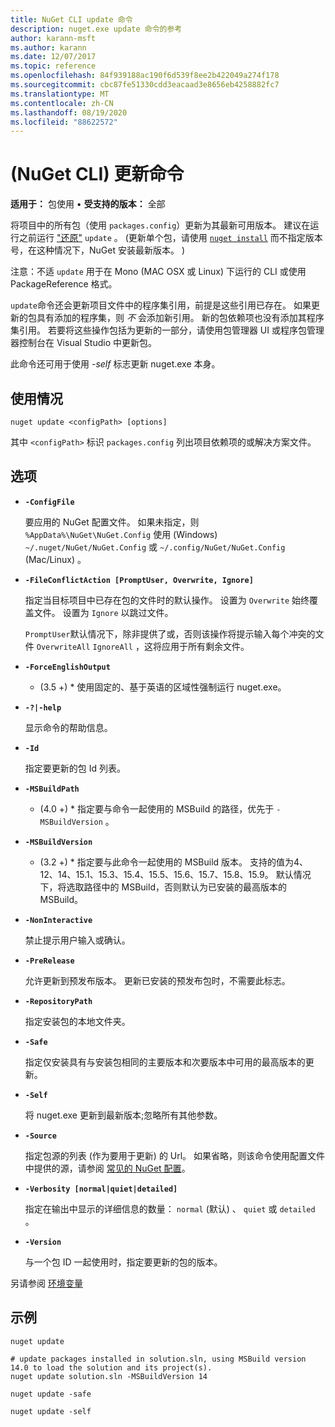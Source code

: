 ```yaml
---
title: NuGet CLI update 命令
description: nuget.exe update 命令的参考
author: karann-msft
ms.author: karann
ms.date: 12/07/2017
ms.topic: reference
ms.openlocfilehash: 84f939188ac190f6d539f8ee2b422049a274f178
ms.sourcegitcommit: cbc87fe51330cdd3eacaad3e8656eb4258882fc7
ms.translationtype: MT
ms.contentlocale: zh-CN
ms.lasthandoff: 08/19/2020
ms.locfileid: "88622572"
---
```

# <a name="update-command-nuget-cli"></a> (NuGet CLI) 更新命令

**适用于：** 包使用 &bullet; **受支持的版本：** 全部

将项目中的所有包（使用 `packages.config`）更新为其最新可用版本。 建议在运行之前运行 ["还原"](cli-ref-restore.md) `update` 。  (更新单个包，请使用 [`nuget install`](cli-ref-install.md) 而不指定版本号，在这种情况下，NuGet 安装最新版本。 ) 

注意：不适 `update` 用于在 Mono (MAC OSX 或 Linux) 下运行的 CLI 或使用 PackageReference 格式。

`update`命令还会更新项目文件中的程序集引用，前提是这些引用已存在。 如果更新的包具有添加的程序集，则 *不* 会添加新引用。 新的包依赖项也没有添加其程序集引用。 若要将这些操作包括为更新的一部分，请使用包管理器 UI 或程序包管理器控制台在 Visual Studio 中更新包。

此命令还可用于使用 *-self* 标志更新 nuget.exe 本身。

## <a name="usage"></a>使用情况

```cli
nuget update <configPath> [options]
```

其中 `<configPath>` 标识 `packages.config` 列出项目依赖项的或解决方案文件。

## <a name="options"></a>选项

- **`-ConfigFile`**

  要应用的 NuGet 配置文件。 如果未指定，则 `%AppData%\NuGet\NuGet.Config` 使用 (Windows) `~/.nuget/NuGet/NuGet.Config` 或 `~/.config/NuGet/NuGet.Config` (Mac/Linux) 。

- **`-FileConflictAction [PromptUser, Overwrite, Ignore]`**

  指定当目标项目中已存在包的文件时的默认操作。 设置为 `Overwrite` 始终覆盖文件。 设置为 `Ignore` 以跳过文件。

  `PromptUser`默认情况下，除非提供了或，否则该操作将提示输入每个冲突的文件 `OverwriteAll` `IgnoreAll` ，这将应用于所有剩余文件。

- **`-ForceEnglishOutput`**

  * (3.5 +) * 使用固定的、基于英语的区域性强制运行 nuget.exe。

- **`-?|-help`**

  显示命令的帮助信息。

- **`-Id`**

  指定要更新的包 Id 列表。

- **`-MSBuildPath`**

  * (4.0 +) * 指定要与命令一起使用的 MSBuild 的路径，优先于 `-MSBuildVersion` 。

- **`-MSBuildVersion`**

  * (3.2 +) * 指定要与此命令一起使用的 MSBuild 版本。 支持的值为4、12、14、15.1、15.3、15.4、15.5、15.6、15.7、15.8、15.9。 默认情况下，将选取路径中的 MSBuild，否则默认为已安装的最高版本的 MSBuild。

- **`-NonInteractive`**

  禁止提示用户输入或确认。

- **`-PreRelease`**

  允许更新到预发布版本。 更新已安装的预发布包时，不需要此标志。

- **`-RepositoryPath`**

  指定安装包的本地文件夹。

- **`-Safe`**

  指定仅安装具有与安装包相同的主要版本和次要版本中可用的最高版本的更新。

- **`-Self`**

  将 nuget.exe 更新到最新版本;忽略所有其他参数。

- **`-Source`**

  指定包源的列表 (作为要用于更新) 的 Url。 如果省略，则该命令使用配置文件中提供的源，请参阅 [常见的 NuGet 配置](../../consume-packages/configuring-nuget-behavior.md)。

- **`-Verbosity [normal|quiet|detailed]`**

  指定在输出中显示的详细信息的数量： `normal` (默认) 、 `quiet` 或 `detailed` 。

- **`-Version`**

  与一个包 ID 一起使用时，指定要更新的包的版本。

另请参阅 [环境变量](cli-ref-environment-variables.md)

## <a name="examples"></a>示例

```cli
nuget update

# update packages installed in solution.sln, using MSBuild version 14.0 to load the solution and its project(s).
nuget update solution.sln -MSBuildVersion 14

nuget update -safe

nuget update -self
```
